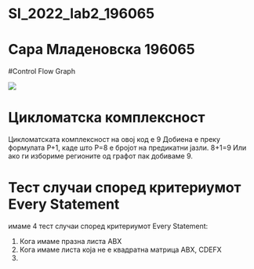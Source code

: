 # SI_2022_lab2_196065 

# Сара Младеновска 196065

#Control Flow Graph


![](../CFG.drawio.png)

# Цикломатска комплексност

Цикломатската комплексност на овој код е 9
Добиена е преку формулата P+1, каде што P=8 е бројот на предикатни јазли.
8+1=9
Или ако ги избориме регионите од графот пак добиваме 9.

# Тест случаи според критериумот Every Statement
имаме 4 тест случаи според критериумот Every Statement:
1. Кога имаме празна листа
ABX
2. Кога имаме листа која не е квадратна матрица
ABX, CDEFX
3.
